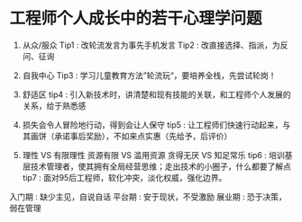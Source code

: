 # 工程师个人成长中的若干心理学问题

1. 从众/服众
Tip1 : 改轮流发言为事先手机发言
Tip2 : 改直接选择、指派，为反问、征询

2. 自我中心
Tip3 : 学习儿童教育方法”轮流玩“，要培养全栈，先尝试轮岗！

3. 舒适区
tip4 : 引入新技术时，讲清楚和现有技能的关联，和工程师个人发展的关系，给于熟悉感

4. 损失会令人冒险地行动，得到会让人保守
tip5 : 让工程师们快速行动起来，与其画饼（承诺事后奖励），不如来点实惠（先给予，后评价）

5. 理性 VS 有限理性 资源有限 VS 滥用资源 贪得无厌 VS 知足常乐
tip6 : 培训基层技术管理者，使其拥有全局经营思维；走出技术的小圈子，什么都要了解点
tip7 : 面对95后工程师，软化冲突，淡化权威，强化边界。

入门期 : 缺少主见，自说自话
平台期 : 安于现状，不受激励
展业期 : 恐于决策，弱在管理